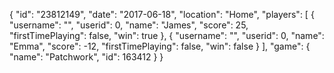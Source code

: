 {
  "id": "23812149",
  "date": "2017-06-18",
  "location": "Home",
  "players": [
    {
      "username": "",
      "userid": 0,
      "name": "James",
      "score": 25,
      "firstTimePlaying": false,
      "win": true
    },
    {
      "username": "",
      "userid": 0,
      "name": "Emma",
      "score": -12,
      "firstTimePlaying": false,
      "win": false
    }
  ],
  "game": {
    "name": "Patchwork",
    "id": 163412
  }
}
